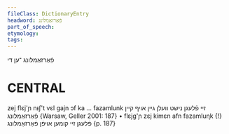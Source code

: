 ```yaml
---
fileClass: DictionaryEntry
headword: פֿאַרזאַמלונג
part_of_speech: 
etymology: 
tags: 
---
```

פֿאַרזאַמלונג
־ען
די

CENTRAL
========

zej flɛj'ɲ nᵻʃ't vɛl gajn ɔf ka ... fazamlunk זיי פֿלעגן נישט וועלן גיין אויף קיין פֿאַרזאַמלונג {Warsaw, Geller 2001: 187}
	•	flɛjg'ɲ zɛj kimɛn afn fazamluɳk {!} פֿלעגן זיי קומען אויפֿן פֿאַרזאַמלונג {p. 187}
